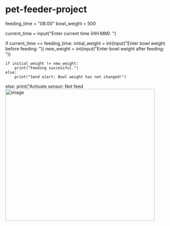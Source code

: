 # pet-feeder-project
feeding_time = "08:00"
bowl_weight = 500

current_time = input("Enter current time (HH:MM): ")

if current_time == feeding_time:
    initial_weight = int(input("Enter bowl weight before feeding: "))
    new_weight = int(input("Enter bowl weight after feeding: "))

    if initial_weight != new_weight:
        print("Feeding successful.")
    else:
        print("Send alert: Bowl weight has not changed!")
else:
    print("Activate sensor: Not feed
<img width="468" height="413" alt="image" src="https://github.com/user-attachments/assets/b8242696-7db1-4799-8dd5-2bb882d13e36" />
